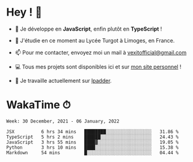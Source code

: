 # Hey ! 🌃

- 🔭 Je développe en **JavaScript**, enfin plutôt en **TypeScript** !

- 🌱 J'étudie en ce moment au Lycée Turgot à Limoges, en France.

- 📫 Pour me contacter, envoyez moi un mail à <a href="mailto:vexitofficial@gmail.com">vexitofficial@gmail.com</a>

- 💻 Tous mes projets sont disponibles ici et sur <a href="https://www.vexcited.me">mon site personnel</a> !

- 👀 Je travaille actuellement sur [lpadder](https://github.com/Vexcited/lpadder).

# WakaTime ⏱

<!--START_SECTION:waka-->
```text
Week: 30 December, 2021 - 06 January, 2022

JSX          6 hrs 34 mins   ████████░░░░░░░░░░░░░░░░░   31.86 % 
TypeScript   5 hrs 2 mins    ██████░░░░░░░░░░░░░░░░░░░   24.43 % 
JavaScript   3 hrs 55 mins   ████▓░░░░░░░░░░░░░░░░░░░░   19.05 % 
Python       3 hrs 10 mins   ████░░░░░░░░░░░░░░░░░░░░░   15.38 % 
Markdown     54 mins         █░░░░░░░░░░░░░░░░░░░░░░░░   04.44 % 
```
<!--END_SECTION:waka-->
